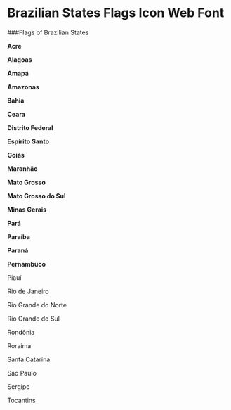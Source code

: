 Brazilian States Flags Icon Web Font
======================

###Flags of Brazilian States

**Acre**

**Alagoas**

**Amapá**

**Amazonas**

**Bahia**

**Ceara**

**Distrito Federal**

**Espírito Santo**

**Goiás**

**Maranhão**

**Mato Grosso**

**Mato Grosso do Sul**

**Minas Gerais**

**Pará**

**Paraíba**

**Paraná**

**Pernambuco**

Piauí

Rio de Janeiro

Rio Grande do Norte	

Rio Grande do Sul

Rondônia

Roraima

Santa Catarina

São Paulo

Sergipe

Tocantins